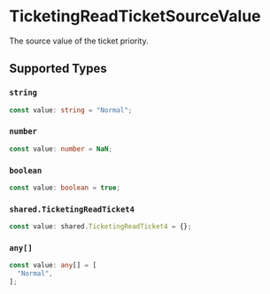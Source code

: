 # TicketingReadTicketSourceValue

The source value of the ticket priority.


## Supported Types

### `string`

```typescript
const value: string = "Normal";
```

### `number`

```typescript
const value: number = NaN;
```

### `boolean`

```typescript
const value: boolean = true;
```

### `shared.TicketingReadTicket4`

```typescript
const value: shared.TicketingReadTicket4 = {};
```

### `any[]`

```typescript
const value: any[] = [
  "Normal",
];
```

